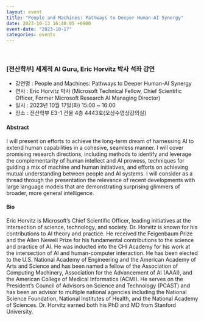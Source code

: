 ```yaml
---
layout: event
title: "People and Machines: Pathways to Deeper Human-AI Synergy"
date: 2023-10-13 16:40:05 +0900
event-date: "2023-10-17"
categories: events
---
```


<br/>

### [전산학부] 세계적 AI Guru, Eric Horvitz 박사 석좌 강연

- 강연명 : People and Machines: Pathways to Deeper Human-AI Synergy
- 연사 : Eric Horvitz 박사 (Microsoft Technical Fellow, Chief Scientific Officer, Former Microsoft Research AI Managing Director)
- 일시 : 2023년 10월 17일(화) 15:00 ~ 16:00
- 장소 : 전산학부 E3-1 건물 4층 4443호(오상수영상강의실)

#### Abstract

I will present on efforts to achieve the long-term dream of harnessing AI to extend human capabilities in a cohesive, seamless manner. I will cover promising research directions, including methods to identify and leverage the complementarity of human intellect and AI prowess, techniques for guiding a mix of machine and human initiatives, and efforts on achieving mutual understanding between people and AI systems. I will consider as a thread through the presentation the relevance of recent developments with large language models that are demonstrating surprising glimmers of broader, more general intelligence.

#### Bio

Eric Horvitz is Microsoft’s Chief Scientific Officer, leading initiatives at the intersection of science, technology, and society. Dr. Horvitz is known for his contributions to AI theory and practice. He received the Feigenbaum Prize and the Allen Newell Prize for his fundamental contributions to the science and practice of AI. He was inducted into the CHI Academy for his work at the intersection of AI and human-computer interaction. He has been elected to the U.S. National Academy of Engineering and the American Academy of Arts and Science and has been named a fellow of the Association of Computing Machinery, Association for the Advancement of AI (AAAI), and the American College of Medical Informatics (ACMI). He serves on the President’s Council of Advisors on Science and Technology (PCAST) and has been an advisor to multiple national agencies including the National Science Foundation, National Institutes of Health, and the National Academy of Sciences. Dr. Horvitz earned both his PhD and MD from Stanford University.
